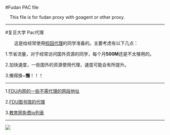 #Fudan PAC file 

&emsp;This file is for fudan proxy with goagent or other proxy.

***


#复旦大学 Pac代理

&emsp;&emsp;这是给经常使用[校园代理](http://proxy.fudan.edu.cn)的同学准备的。主要考虑有以下几点：
   
1.节省流量，对于经常访问国外资源的同学，每个月**500M**还是不太够用的。

2.加快速度，一些国外的资源使用代理，速度可能会有所提升。

3.懒得换~**懒**！！！

---
1.[FDU内网的一些不需代理的网段地址](http://bbs.fudan.edu.cn/bbs/con?new=1&bid=59&f=1&s=1)

2.[FDU图书馆的代理](http://www.portal.fudan.edu.cn/script/libraryProxy.pac.js)

3.[教育网免费ip列表](http://xxgk.fudan.edu.cn/_s68/2274/list.psp)
***

![](http://bcs.duapp.com/lostmjdl/du/weixin.jpg)
